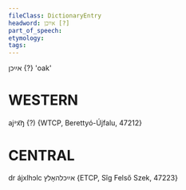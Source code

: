 ```yaml
---
fileClass: DictionaryEntry
headword: אײַכן [?]
part_of_speech: 
etymology: 
tags: 
---
```

אײַכן {?}
'oak'

WESTERN
========

ajᵊx͡ŋ {?) {WTCP, Berettyó-Újfalu, 47212}

CENTRAL
========

dr ájxlhɔlc אײַכלהאָלץ {ETCP, Sîg Felső Szek, 47223}
